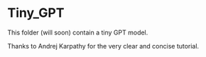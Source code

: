 # Tiny_GPT
This folder (will soon) contain a tiny GPT model.


Thanks to Andrej Karpathy for the very clear and concise tutorial.
